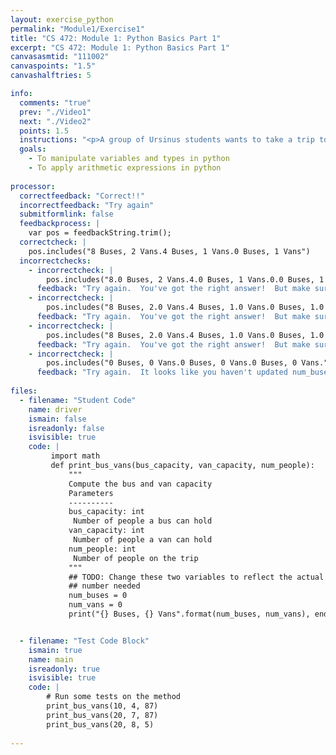 ```yaml
---
layout: exercise_python
permalink: "Module1/Exercise1"
title: "CS 472: Module 1: Python Basics Part 1"
excerpt: "CS 472: Module 1: Python Basics Part 1"
canvasasmtid: "111002"
canvaspoints: "1.5"
canvashalftries: 5

info:
  comments: "true"
  prev: "./Video1"
  next: "./Video2"
  points: 1.5
  instructions: "<p>A group of Ursinus students wants to take a trip to The Poconos. The school wants students to use as many full buses as they can to hold the students, and anyone who's leftover should take a van.  As an example, suppose 87 students want to go on a field trip, a bus holds 10 people, and a van holds 4 people (yes, I know, these are small buses and vans). Then the most buses we can fill is 8 buses, but there are still 7 people leftover. We need 2 vans to hold those 7 people.</p><p>Modify the code below to compute the correct number of buses and vans.  The code has imported the <code>math</code> library, and you can use <code>math.ceil(number)</code> to round a number up and <code>math.floor(number)</code> to round a number down.  My solution had 3 lines and used the operators %, -, and /, as well as <code>math.ceil</code>.  You could have a few more lines to split stuff up if you wanted.  You could also have fewer lines!  But you should only need arithmetic operations; no loops, if statements, or anything like that (we will talk about those momentarily)</p>"
  goals:
    - To manipulate variables and types in python
    - To apply arithmetic expressions in python
    
processor:  
  correctfeedback: "Correct!!" 
  incorrectfeedback: "Try again"
  submitformlink: false
  feedbackprocess: | 
    var pos = feedbackString.trim();
  correctcheck: |
    pos.includes("8 Buses, 2 Vans.4 Buses, 1 Vans.0 Buses, 1 Vans")
  incorrectchecks:
    - incorrectcheck: |
        pos.includes("8.0 Buses, 2 Vans.4.0 Buses, 1 Vans.0.0 Buses, 1 Vans")
      feedback: "Try again.  You've got the right answer!  But make sure num_buses is an int by saying <code>num_buses = int(num_buses)</code>." 
    - incorrectcheck: |
        pos.includes("8 Buses, 2.0 Vans.4 Buses, 1.0 Vans.0 Buses, 1.0 Vans")
      feedback: "Try again.  You've got the right answer!  But make sure num_vans is an int by saying <code>num_vans = int(num_vans)</code>." 
    - incorrectcheck: |
        pos.includes("8 Buses, 2.0 Vans.4 Buses, 1.0 Vans.0 Buses, 1.0 Vans")
      feedback: "Try again.  You've got the right answer!  But make sure num_vans and num_buses are ints by saying <code>num_vans = int(num_vans)</code> and <code>num_buses = int(num_buses)</code>." 
    - incorrectcheck: |
        pos.includes("0 Buses, 0 Vans.0 Buses, 0 Vans.0 Buses, 0 Vans.")
      feedback: "Try again.  It looks like you haven't updated num_buses or num_vans" 
 
files:
  - filename: "Student Code"
    name: driver
    ismain: false
    isreadonly: false
    isvisible: true
    code: | 
         import math
         def print_bus_vans(bus_capacity, van_capacity, num_people):
             """
             Compute the bus and van capacity
             Parameters
             ----------
             bus_capacity: int
              Number of people a bus can hold
             van_capacity: int
              Number of people a van can hold
             num_people: int
              Number of people on the trip
             """
             ## TODO: Change these two variables to reflect the actual
             ## number needed
             num_buses = 0
             num_vans = 0
             print("{} Buses, {} Vans".format(num_buses, num_vans), end='.')


  - filename: "Test Code Block"
    ismain: true
    name: main
    isreadonly: true
    isvisible: true
    code: |
        # Run some tests on the method
        print_bus_vans(10, 4, 87)
        print_bus_vans(20, 7, 87)
        print_bus_vans(20, 8, 5)
        
---
```

